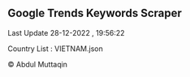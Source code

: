 

## Google Trends Keywords Scraper 
 
Last Update 28-12-2022 , 19:56:22

Country List :
VIETNAM.json



© Abdul Muttaqin 
